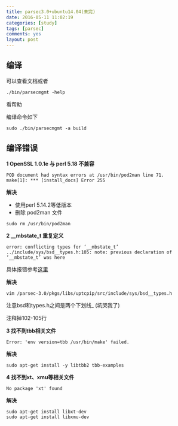 ```yaml
---
title: parsec3.0+ubuntu14.04(未完)
date: 2016-05-11 11:02:19
categories: [study]
tags: [parsec]
comments: yes
layout: post
---
```


## 编译

可以查看文档或者

```
./bin/parsecmgmt -help
```

看帮助

编译命令如下

```
sudo ./bin/parsecmgmt -a build
```

## 编译错误

**1	OpenSSL 1.0.1e 与 perl 5.18 不兼容**

```
POD document had syntax errors at /usr/bin/pod2man line 71.
make[1]: *** [install_docs] Error 255
```

**解决**

*	使用perl 5.14.2等低版本
*	删除 pod2man 文件

```
sudo rm /usr/bin/pod2man
```

**2	__mbstate_t 重复定义**

```
error: conflicting types for ‘__mbstate_t’
../include/sys/bsd__types.h:105: note: previous declaration of ‘__mbstate_t’ was here
```

具体报错参考[这里](https://lists.cs.princeton.edu/pipermail/parsec-users/2012-November/001474.html)

**解决**

```
vim /parsec-3.0/pkgs/libs/uptcpip/src/include/sys/bsd__types.h
```

注意bsd和types.h之间是两个下划线_ (坑哭我了)

注释掉102-105行

**3 找不到tbb相关文件**

```
Error: 'env version=tbb /usr/bin/make' failed.
```

**解决**

```
sudo apt-get install -y libtbb2 tbb-examples
```

**4 找不到xt、xmu等相关文件**

```
No package 'xt' found
```

**解决**

```
sudo apt-get install libxt-dev
sudo apt-get install libxmu-dev
```
